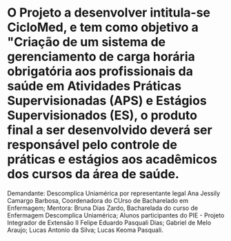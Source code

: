 # O Projeto a desenvolver intitula-se CicloMed, e tem como objetivo a "Criação de um sistema de gerenciamento de carga horária obrigatória aos profissionais da saúde em Atividades Práticas Supervisionadas (APS) e Estágios Supervisionados (ES), o produto final a ser desenvolvido deverá ser responsável pelo controle de práticas e estágios aos acadêmicos dos cursos da área de saúde.

Demandante: Descomplica Uniamérica por representante legal Ana Jessily Camargo Barbosa, Coordenadora do CUrso de Bacharelado em Enfermagem;
Mentora: Bruna Dias Zardo, Bacharelada do curso de Enfermagem Descomplica Uniamérica;
Alunos participantes do PIE - Projeto Integrador de Extensão II
Felipe Eduardo Pasquali Dias;
Gabriel de Melo Araujo;
Lucas Antonio da Silva;
Lucas Keoma Pasquali.
